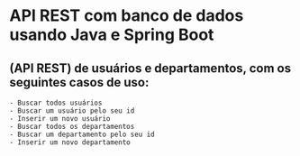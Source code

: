#     API REST com banco de dados usando Java e Spring Boot

 ## (API REST) de usuários e departamentos, com os seguintes casos de uso:

    - Buscar todos usuários
    - Buscar um usuário pelo seu id
    - Inserir um novo usuário
    - Buscar todos os departamentos
    - Buscar um departamento pelo seu id
    - Inserir um novo departamento


